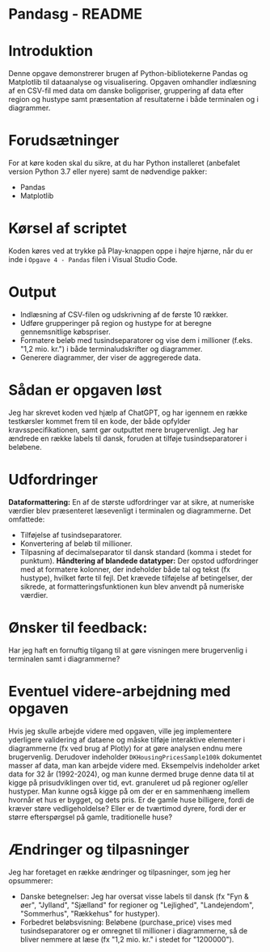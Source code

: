 # Pandasg - README

# Introduktion
Denne opgave demonstrerer brugen af Python-bibliotekerne Pandas og Matplotlib til dataanalyse og visualisering. Opgaven omhandler indlæsning af en CSV-fil med data om danske boligpriser, gruppering af data efter region og hustype samt præsentation af resultaterne i både terminalen og i diagrammer.

# Forudsætninger
For at køre koden skal du sikre, at du har Python installeret (anbefalet version Python 3.7 eller nyere) samt de nødvendige pakker:
- Pandas
- Matplotlib

# Kørsel af scriptet
Koden køres ved at trykke på Play-knappen oppe i højre hjørne, når du er inde i `Opgave 4 - Pandas` filen i Visual Studio Code.

# Output
- Indlæsning af CSV-filen og udskrivning af de første 10 rækker.
- Udføre grupperinger på region og hustype for at beregne gennemsnitlige købspriser.
- Formatere beløb med tusindseparatorer og vise dem i millioner (f.eks. "1,2 mio. kr.") i både terminaludskrifter og diagrammer.
- Generere diagrammer, der viser de aggregerede data.

# Sådan er opgaven løst
Jeg har skrevet koden ved hjælp af ChatGPT, og har igennem en række testkørsler kommet frem til en kode, der både opfylder kravsspecifikationen, samt gør outputtet mere brugervenligt. Jeg har ændrede en række labels til dansk, foruden at tilføje tusindseparatorer i beløbene.

# Udfordringer
**Dataformattering:**
En af de største udfordringer var at sikre, at numeriske værdier blev præsenteret læsevenligt i terminalen og diagrammerne. Det omfattede:
- Tilføjelse af tusindseparatorer.
- Konvertering af beløb til millioner.
- Tilpasning af decimalseparator til dansk standard (komma i stedet for punktum).
**Håndtering af blandede datatyper:**
Der opstod udfordringer med at formatere kolonner, der indeholder både tal og tekst (fx hustype), hvilket førte til fejl. Det krævede tilføjelse af betingelser, der sikrede, at formatteringsfunktionen kun blev anvendt på numeriske værdier.

# Ønsker til feedback:
Har jeg haft en fornuftig tilgang til at gøre visningen mere brugervenlig i terminalen samt i diagrammerne?

# Eventuel videre-arbejdning med opgaven
Hvis jeg skulle arbejde videre med opgaven, ville jeg implementere yderligere validering af dataene og måske tilføje interaktive elementer i diagrammerne (fx ved brug af Plotly) for at gøre analysen endnu mere brugervenlig.
Derudover indeholder `DKHousingPricesSample100k` dokumentet masser af data, man kan arbejde videre med. Eksempelvis indeholder arket data for 32 år (1992-2024), og man kunne dermed bruge denne data til at kigge på prisudviklingen over tid, evt. granuleret ud på regioner og/eller hustyper. Man kunne også kigge på om der er en sammenhæng imellem hvornår et hus er bygget, og dets pris. Er de gamle huse billigere, fordi de kræver støre vedligeholdelse? Eller er de tværtimod dyrere, fordi der er større efterspørgsel på gamle, traditionelle huse?

# Ændringer og tilpasninger
Jeg har foretaget en række ændringer og tilpasninger, som jeg her opsummerer:
- Danske betegnelser:
Jeg har oversat visse labels til dansk (fx "Fyn & øer", "Jylland", "Sjælland" for regioner og "Lejlighed", "Landejendom", "Sommerhus", "Rækkehus" for hustyper).
- Forbedret beløbsvisning:
Beløbene (purchase_price) vises med tusindseparatorer og er omregnet til millioner i diagrammerne, så de bliver nemmere at læse (fx "1,2 mio. kr." i stedet for "1200000").